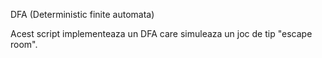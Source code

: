 DFA (Deterministic finite automata)

Acest script implementeaza un DFA care simuleaza un joc de tip "escape room".